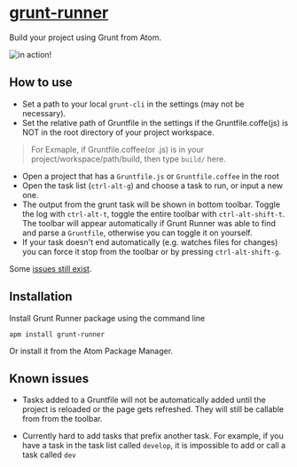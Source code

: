 [grunt-runner](https://atom.io/packages/grunt-runner)
================

Build your project using Grunt from Atom.

![in action!](http://i.imgur.com/bqn9QQY.png)

## How to use
 * Set a path to your local `grunt-cli` in the settings
 (may not be necessary).
 * Set the relative path of Gruntfile in the settings
 if the Gruntfile.coffe(js) is NOT in the root directory of your project workspace.
>For Exmaple, if Gruntfile.coffee(or .js) is in your project/workspace/path/build,
then type `build/` here.
 * Open a project that has a `Gruntfile.js` or `Gruntfile.coffee` in the root
 * Open the task list (`ctrl-alt-g`) and choose a task to run, or input a new one.
 * The output from the grunt task will be shown in bottom toolbar. Toggle
 the log with `ctrl-alt-t`, toggle the entire toolbar with
 `ctrl-alt-shift-t`. The toolbar will appear automatically if Grunt Runner was able to find and
 parse a `Gruntfile`, otherwise you can toggle it on yourself.
 * If your task doesn't end automatically (e.g. watches files for changes) you
 can force it stop from the toolbar or by pressing `ctrl-alt-shift-g`.

Some [issues still exist](#known-issues).

## Installation

Install Grunt Runner package using the command line

    apm install grunt-runner

Or install it from the Atom Package Manager.

## Known issues

 * Tasks added to a Gruntfile will not be automatically added until the project
 is reloaded or the page gets refreshed. They will still be callable from from
 the toolbar.

 * Currently hard to add tasks that prefix another task. For example, if you
 have a task in the task list called `develop`, it is impossible to add or call
 a task called `dev`
